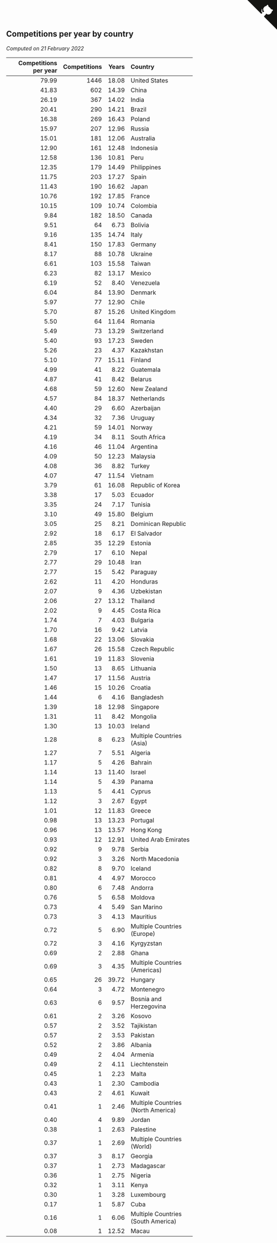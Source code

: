 ## Competitions per year by country

*Computed on 21 February 2022*

| Competitions per year | Competitions | Years | Country |
| ---: | ---: | ---: | :--- |
| 79.99 | 1446 | 18.08 | United States |
| 41.83 | 602 | 14.39 | China |
| 26.19 | 367 | 14.02 | India |
| 20.41 | 290 | 14.21 | Brazil |
| 16.38 | 269 | 16.43 | Poland |
| 15.97 | 207 | 12.96 | Russia |
| 15.01 | 181 | 12.06 | Australia |
| 12.90 | 161 | 12.48 | Indonesia |
| 12.58 | 136 | 10.81 | Peru |
| 12.35 | 179 | 14.49 | Philippines |
| 11.75 | 203 | 17.27 | Spain |
| 11.43 | 190 | 16.62 | Japan |
| 10.76 | 192 | 17.85 | France |
| 10.15 | 109 | 10.74 | Colombia |
| 9.84 | 182 | 18.50 | Canada |
| 9.51 | 64 | 6.73 | Bolivia |
| 9.16 | 135 | 14.74 | Italy |
| 8.41 | 150 | 17.83 | Germany |
| 8.17 | 88 | 10.78 | Ukraine |
| 6.61 | 103 | 15.58 | Taiwan |
| 6.23 | 82 | 13.17 | Mexico |
| 6.19 | 52 | 8.40 | Venezuela |
| 6.04 | 84 | 13.90 | Denmark |
| 5.97 | 77 | 12.90 | Chile |
| 5.70 | 87 | 15.26 | United Kingdom |
| 5.50 | 64 | 11.64 | Romania |
| 5.49 | 73 | 13.29 | Switzerland |
| 5.40 | 93 | 17.23 | Sweden |
| 5.26 | 23 | 4.37 | Kazakhstan |
| 5.10 | 77 | 15.11 | Finland |
| 4.99 | 41 | 8.22 | Guatemala |
| 4.87 | 41 | 8.42 | Belarus |
| 4.68 | 59 | 12.60 | New Zealand |
| 4.57 | 84 | 18.37 | Netherlands |
| 4.40 | 29 | 6.60 | Azerbaijan |
| 4.34 | 32 | 7.36 | Uruguay |
| 4.21 | 59 | 14.01 | Norway |
| 4.19 | 34 | 8.11 | South Africa |
| 4.16 | 46 | 11.04 | Argentina |
| 4.09 | 50 | 12.23 | Malaysia |
| 4.08 | 36 | 8.82 | Turkey |
| 4.07 | 47 | 11.54 | Vietnam |
| 3.79 | 61 | 16.08 | Republic of Korea |
| 3.38 | 17 | 5.03 | Ecuador |
| 3.35 | 24 | 7.17 | Tunisia |
| 3.10 | 49 | 15.80 | Belgium |
| 3.05 | 25 | 8.21 | Dominican Republic |
| 2.92 | 18 | 6.17 | El Salvador |
| 2.85 | 35 | 12.29 | Estonia |
| 2.79 | 17 | 6.10 | Nepal |
| 2.77 | 29 | 10.48 | Iran |
| 2.77 | 15 | 5.42 | Paraguay |
| 2.62 | 11 | 4.20 | Honduras |
| 2.07 | 9 | 4.36 | Uzbekistan |
| 2.06 | 27 | 13.12 | Thailand |
| 2.02 | 9 | 4.45 | Costa Rica |
| 1.74 | 7 | 4.03 | Bulgaria |
| 1.70 | 16 | 9.42 | Latvia |
| 1.68 | 22 | 13.06 | Slovakia |
| 1.67 | 26 | 15.58 | Czech Republic |
| 1.61 | 19 | 11.83 | Slovenia |
| 1.50 | 13 | 8.65 | Lithuania |
| 1.47 | 17 | 11.56 | Austria |
| 1.46 | 15 | 10.26 | Croatia |
| 1.44 | 6 | 4.16 | Bangladesh |
| 1.39 | 18 | 12.98 | Singapore |
| 1.31 | 11 | 8.42 | Mongolia |
| 1.30 | 13 | 10.03 | Ireland |
| 1.28 | 8 | 6.23 | Multiple Countries (Asia) |
| 1.27 | 7 | 5.51 | Algeria |
| 1.17 | 5 | 4.26 | Bahrain |
| 1.14 | 13 | 11.40 | Israel |
| 1.14 | 5 | 4.39 | Panama |
| 1.13 | 5 | 4.41 | Cyprus |
| 1.12 | 3 | 2.67 | Egypt |
| 1.01 | 12 | 11.83 | Greece |
| 0.98 | 13 | 13.23 | Portugal |
| 0.96 | 13 | 13.57 | Hong Kong |
| 0.93 | 12 | 12.91 | United Arab Emirates |
| 0.92 | 9 | 9.78 | Serbia |
| 0.92 | 3 | 3.26 | North Macedonia |
| 0.82 | 8 | 9.70 | Iceland |
| 0.81 | 4 | 4.97 | Morocco |
| 0.80 | 6 | 7.48 | Andorra |
| 0.76 | 5 | 6.58 | Moldova |
| 0.73 | 4 | 5.49 | San Marino |
| 0.73 | 3 | 4.13 | Mauritius |
| 0.72 | 5 | 6.90 | Multiple Countries (Europe) |
| 0.72 | 3 | 4.16 | Kyrgyzstan |
| 0.69 | 2 | 2.88 | Ghana |
| 0.69 | 3 | 4.35 | Multiple Countries (Americas) |
| 0.65 | 26 | 39.72 | Hungary |
| 0.64 | 3 | 4.72 | Montenegro |
| 0.63 | 6 | 9.57 | Bosnia and Herzegovina |
| 0.61 | 2 | 3.26 | Kosovo |
| 0.57 | 2 | 3.52 | Tajikistan |
| 0.57 | 2 | 3.53 | Pakistan |
| 0.52 | 2 | 3.86 | Albania |
| 0.49 | 2 | 4.04 | Armenia |
| 0.49 | 2 | 4.11 | Liechtenstein |
| 0.45 | 1 | 2.23 | Malta |
| 0.43 | 1 | 2.30 | Cambodia |
| 0.43 | 2 | 4.61 | Kuwait |
| 0.41 | 1 | 2.46 | Multiple Countries (North America) |
| 0.40 | 4 | 9.89 | Jordan |
| 0.38 | 1 | 2.63 | Palestine |
| 0.37 | 1 | 2.69 | Multiple Countries (World) |
| 0.37 | 3 | 8.17 | Georgia |
| 0.37 | 1 | 2.73 | Madagascar |
| 0.36 | 1 | 2.75 | Nigeria |
| 0.32 | 1 | 3.11 | Kenya |
| 0.30 | 1 | 3.28 | Luxembourg |
| 0.17 | 1 | 5.87 | Cuba |
| 0.16 | 1 | 6.06 | Multiple Countries (South America) |
| 0.08 | 1 | 12.52 | Macau |


<a href="https://github.com/jonatanklosko/wca_statistics" class="github-corner" aria-label="View source on Github"><svg width="80" height="80" viewBox="0 0 250 250" style="fill:#151513; color:#fff; position: absolute; top: 0; border: 0; right: 0;" aria-hidden="true"><path d="M0,0 L115,115 L130,115 L142,142 L250,250 L250,0 Z"></path><path d="M128.3,109.0 C113.8,99.7 119.0,89.6 119.0,89.6 C122.0,82.7 120.5,78.6 120.5,78.6 C119.2,72.0 123.4,76.3 123.4,76.3 C127.3,80.9 125.5,87.3 125.5,87.3 C122.9,97.6 130.6,101.9 134.4,103.2" fill="currentColor" style="transform-origin: 130px 106px;" class="octo-arm"></path><path d="M115.0,115.0 C114.9,115.1 118.7,116.5 119.8,115.4 L133.7,101.6 C136.9,99.2 139.9,98.4 142.2,98.6 C133.8,88.0 127.5,74.4 143.8,58.0 C148.5,53.4 154.0,51.2 159.7,51.0 C160.3,49.4 163.2,43.6 171.4,40.1 C171.4,40.1 176.1,42.5 178.8,56.2 C183.1,58.6 187.2,61.8 190.9,65.4 C194.5,69.0 197.7,73.2 200.1,77.6 C213.8,80.2 216.3,84.9 216.3,84.9 C212.7,93.1 206.9,96.0 205.4,96.6 C205.1,102.4 203.0,107.8 198.3,112.5 C181.9,128.9 168.3,122.5 157.7,114.1 C157.9,116.9 156.7,120.9 152.7,124.9 L141.0,136.5 C139.8,137.7 141.6,141.9 141.8,141.8 Z" fill="currentColor" class="octo-body"></path></svg></a><style>.github-corner:hover .octo-arm{animation:octocat-wave 560ms ease-in-out}@keyframes octocat-wave{0%,100%{transform:rotate(0)}20%,60%{transform:rotate(-25deg)}40%,80%{transform:rotate(10deg)}}@media (max-width:500px){.github-corner:hover .octo-arm{animation:none}.github-corner .octo-arm{animation:octocat-wave 560ms ease-in-out}}</style>
